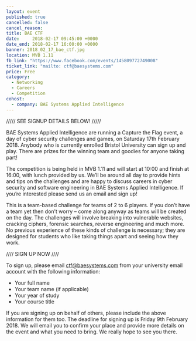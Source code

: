 ```yaml
---
layout: event
published: true
cancelled: false
cancel_reason:
title: BAE CTF
date:     2018-02-17 09:45:00 +0000
date_end: 2018-02-17 16:00:00 +0000
banner: 2018_02_17_bae_ctf.jpg
location: MVB 1.11
fb_link: "https://www.facebook.com/events/145809772749008"
ticket_link: "mailto: ctf@baesystems.com"
price: Free
category:
  - Networking
  - Careers
  - Competition
cohost:
  - company: BAE Systems Applied Intelligence
---
```


///// SEE SIGNUP DETAILS BELOW! /////

BAE Systems Applied Intelligence are running a Capture the Flag event, a day of cyber security challenges and games, on Saturday 17th February 2018. Anybody who is currently enrolled Bristol University can sign up and play. There are prizes for the winning team and goodies for anyone taking part!

The competition is being held in MVB 1.11 and will start at 10:00 and finish at 16:00, with lunch provided by us. We’ll be around all day to provide hints and tips on the challenges and are happy to discuss careers in cyber security and software engineering in BAE Systems Applied Intelligence. If you’re interested please send us an email and sign up!

This is a team-based challenge for teams of 2 to 6 players. If you don’t have a team yet then don’t worry – come along anyway as teams will be created on the day. The challenges will involve breaking into vulnerable websites, cracking ciphers, forensic searches, reverse engineering and much more. No previous experience of these kinds of challenge is necessary; they are designed for students who like taking things apart and seeing how they work.

//// SIGN UP NOW ////

To sign up, please email ctf@baesystems.com from your university email account with the following information:

- Your full name
- Your team name (if applicable)
- Your year of study
- Your course title

If you are signing up on behalf of others, please include the above information for them too. The deadline for signing up is Friday 9th February 2018. We will email you to confirm your place and provide more details on the event and what you need to bring. We really hope to see you there.
